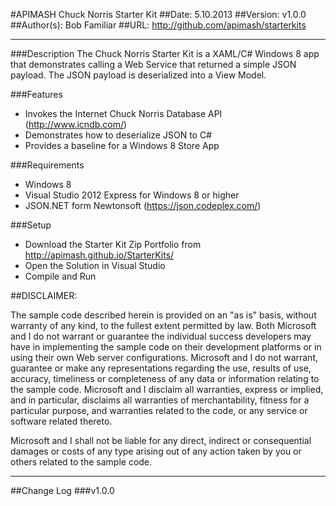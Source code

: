 #APIMASH Chuck Norris Starter Kit
##Date: 5.10.2013
##Version: v1.0.0
##Author(s): Bob Familiar
##URL: http://github.com/apimash/starterkits

----------
###Description
The Chuck Norris Starter Kit is a XAML/C# Windows 8 app that demonstrates calling a Web Service that returned a simple JSON payload. The JSON payload is deserialized into a View Model.


###Features
 - Invokes the Internet Chuck Norris Database API (http://www.icndb.com/)
 - Demonstrates how to deserialize JSON to C#
 - Provides a baseline for a Windows 8 Store App

###Requirements

 - Windows 8
 - Visual Studio 2012 Express for Windows 8 or higher
 - JSON.NET form Newtonsoft (https://json.codeplex.com/)

###Setup

 - Download the Starter Kit Zip Portfolio from http://apimash.github.io/StarterKits/
 - Open the Solution in Visual Studio
 - Compile and Run

##DISCLAIMER: 

The sample code described herein is provided on an "as is" basis, without warranty of any kind, to the fullest extent permitted by law. Both Microsoft and I do not warrant or guarantee the individual success developers may have in implementing the sample code on their development platforms or in using their own Web server configurations. 
Microsoft and I do not warrant, guarantee or make any representations regarding the use, results of use, accuracy, timeliness or completeness of any data or information relating to the sample code. Microsoft and I disclaim all warranties, express or implied, and in particular, disclaims all warranties of merchantability, fitness for a particular purpose, and warranties related to the code, or any service or software related thereto. 

Microsoft and I shall not be liable for any direct, indirect or consequential damages or costs of any type arising out of any action taken by you or others related to the sample code.

----------

##Change Log
###v1.0.0
